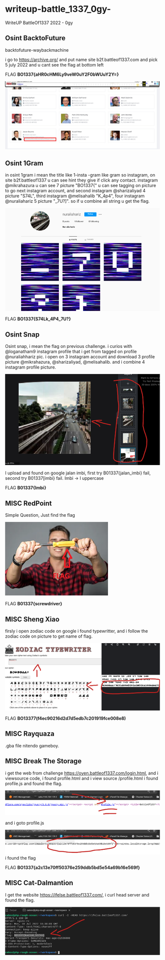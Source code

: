 # writeup-battle_1337_0gy-
WriteUP BattleOf1337 2022 - 0gy


## Osint BacktoFuture

backtofuture-waybackmachine

i go to https://archive.org/ and put name site b2f.battleof1337.com
and pick 5 july 2022 and u cant see the flag at bottom left

FLAG **BO1337{aHR0cHM6Ly9veW0uY2F0bWUuY2Y=}**

![image1](https://github.com/OgyDotMy/writeup-battle_1337_0gy-/blob/main/image/backtofuture.jpg)
##


## Osint 1Gram

in osint 1gram i mean the title like 1-insta -gram like gram so instagram, on site b2f.battleof1337 u can see hint they give if click any contact. instagram @mikrahazura u can see 7 picture "BO1337{" u can see tagging on picture to go next instagram account, and second instagram @sharizaliyad 4 picture "S74L", third instagram @melisahalib "K_4p4", four instagram @nuraliahariz 5 picture "_7U?]". so if u combine all string u get the flag. 

![image2](https://github.com/OgyDotMy/writeup-battle_1337_0gy-/blob/main/image/1gram.png)

FLAG **BO1337{S74Lk_4P4_7U?}**
##

## Osint Snap

Osint snap, i mean the flag on previous challenge. i curios with @loganatham9 instagram profile that i get from tagged on profile @nuraliahhariz pic. i open on 3 instagram account and download 3 profile picture @mikrahazura, @sharizaliyad, @melisahalib. and i combine 4 instagram profile picture.

![image3](https://github.com/OgyDotMy/writeup-battle_1337_0gy-/blob/main/image/snap.png)

I upload and found on google jalan imbi, first try B01337{jalan_imbi} fail, second try B01337[imbi} fail. Imbi -> I uppercase

FLAG **B01337{Imbi}**
##

## MISC RedPoint
Simple Question, Just find the flag

![image3](https://github.com/OgyDotMy/writeup-battle_1337_0gy-/blob/main/image/xf645asf654zf1z3f1a4f56z4dvc1z31gf53sd4g65s4f23cv4s54dfgs1g65sz322fx2a1f32s.png
)

FLAG **B01337{screwdriver}**
##

## MISC Sheng Xiao
 
firsly i open zodiac code on google i found typewritter, and i follow the zodiac code on picture to get name of flag.

![image4](https://github.com/OgyDotMy/writeup-battle_1337_0gy-/blob/main/image/zodiac.png)

FLAG **BO13377(f4ec90216d2d7d5edb7c201919fce008e8)**

##

## MISC Rayquaza

.gba file nitendo gameboy. 


##

## MISC Break The Storage

i get the web from challenge https://oyen.battleof1337.com/login.html, and i viewsource code, i found profile.html and i view source /profile.html i found profile.js and found the flag.

![image6](https://github.com/OgyDotMy/writeup-battle_1337_0gy-/blob/main/image/profilehtml.png)

and i goto profile.js

![image7](https://github.com/OgyDotMy/writeup-battle_1337_0gy-/blob/main/image/profilejs.png)
i found the flag 

FLAG **BO1337{a2c13e70ff50376e259ddb5bd5e54a69b16e569f}**

##

## MISC Cat-Dalmantion

I get the website https://ifelse.battleof1337.com/, i curl head server and found the flag.

![image8](https://github.com/OgyDotMy/writeup-battle_1337_0gy-/blob/main/image/kucingkucing.png)

##










